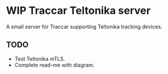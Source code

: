 # WIP Traccar Teltonika server

A small server for Traccar supporting Teltonika tracking devices.

## TODO
- Test Teltonika mTLS.
- Complete read-me with diagram.
